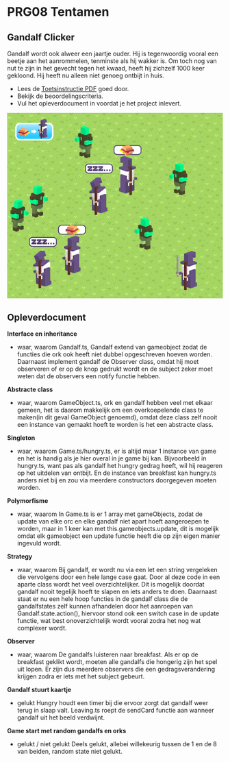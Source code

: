 # PRG08 Tentamen

## Gandalf Clicker

Gandalf wordt ook alweer een jaartje ouder. Hij is tegenwoordig vooral een beetje aan het aanrommelen, tenminste als hij wakker is. Om toch nog van nut te zijn in het gevecht tegen het kwaad, heeft hij zichzelf 1000 keer gekloond. Hij heeft nu alleen niet genoeg ontbijt in huis.

- Lees de [Toetsinstructie PDF](gandalfclicker_2016_2017_instructie.pdf) goed door.
- Bekijk de beoordelingscriteria.
- Vul het opleverdocument in voordat je het project inlevert.

![screenshot](docs/images/screenshot.png "Screenshot")

## Opleverdocument

**Interface en inheritance**
- waar, waarom
Gandalf.ts, Gandalf extend van gameobject zodat de functies die ork ook heeft niet dubbel opgeschreven hoeven worden. Daarnaast implement gandalf de Observer class, omdat hij moet observeren of er op de knop gedrukt wordt en de subject zeker moet weten dat de observers een notify functie hebben.

**Abstracte class**
- waar, waarom
GameObject.ts, ork en gandalf hebben veel met elkaar gemeen, het is daarom makkelijk om een overkoepelende class te maken(in dit geval GameObject genoemd), omdat deze class zelf nooit een instance van gemaakt hoeft te worden is het een abstracte class.

**Singleton**
- waar, waarom
Game.ts/hungry.ts, er is altijd maar 1 instance van game en het is handig als je hier overal in je game bij kan. Bijvoorbeeld in hungry.ts, want pas als gandalf het hungry gedrag heeft, wil hij reageren op het uitdelen van ontbijt. En de instance van breakfast kan hungry.ts anders niet bij en zou via meerdere constructors doorgegeven moeten worden.

**Polymorfisme**
- waar, waarom
In Game.ts is er 1 array met gameObjects, zodat de update van elke orc en elke gandalf niet apart hoeft aangeroepen te worden, maar in 1 keer kan met this.gameobjects.update, dit is mogelijk omdat elk gameobject een update functie heeft die op zijn eigen manier ingevuld wordt.

**Strategy**
- waar, waarom
Bij gandalf, er wordt nu via een let een string vergeleken die vervolgens door een hele lange case gaat. Door al deze code in een aparte class wordt het veel overzichtelijker. Dit is mogelijk doordat gandalf nooit tegelijk hoeft te slapen en iets anders te doen. Daarnaast staat er nu een hele hoop functies in de gandalf class die de gandalfstates zelf kunnen afhandelen door het aanroepen van Gandalf.state.action(), hiervoor stond ook een switch case in de update functie, wat best onoverzichtelijk wordt vooral zodra het nog wat complexer wordt.

**Observer**
- waar, waarom
De gandalfs luisteren naar breakfast. Als er op de breakfast geklikt wordt, moeten alle gandalfs die hongerig zijn het spel uit lopen. Er zijn dus meerdere observers die een gedragsverandering krijgen zodra er iets met het subject gebeurt.

**Gandalf stuurt kaartje**
- gelukt
Hungry houdt een timer bij die ervoor zorgt dat gandalf weer terug in slaap valt.
Leaving.ts roept de sendCard functie aan wanneer gandalf uit het beeld verdwijnt.

**Game start met random gandalfs en orks**
- gelukt / niet gelukt
Deels gelukt, allebei willekeurig tussen de 1 en de 8 van beiden, random state niet gelukt.
